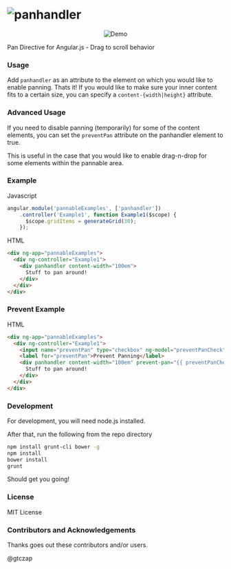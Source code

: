 ![panhandler](http://nnnnathann.github.io/angular-panhandler/images/brand.jpg)
==================

<p align="center" style="text-align: center;">
    <img src="http://nnnnathann.github.io/angular-panhandler/images/demo.gif" alt="Demo"/>
</p>

Pan Directive for Angular.js - Drag to scroll behavior

### Usage

Add ```panhandler``` as an attribute to the element on which you would like to enable panning.  Thats it!  If you would like to make sure your inner content fits to a certain size, you can specify a ```content-{width|height}``` attribute.


### Advanced Usage

If you need to disable panning (temporarily) for some of the content elements,
you can set the `preventPan` attribute on the panhandler element to true.

This is useful in the case that you would like to enable drag-n-drop
for some elements within the pannable area.

### Example

Javascript

```javascript
angular.module('pannableExamples', ['panhandler'])
    .controller('Example1', function Example1($scope) {
      $scope.gridItems = generateGrid(30);
    });
```

HTML

```html
<div ng-app="pannableExamples">
  <div ng-controller="Example1">
    <div panhandler content-width="100em">
      Stuff to pan around!
    </div>
  </div>
</div>
```

### Prevent Example

HTML

```html
<div ng-app="pannableExamples">
  <div ng-controller="Example1">
    <input name="preventPan" type="checkbox" ng-model="preventPanCheck" />
    <label for="preventPan">Prevent Panning</label>
    <div panhandler content-width="100em" prevent-pan="{{ preventPanCheck }}">
      Stuff to pan around!
    </div>
  </div>
</div>
```

### Development

For development, you will need node.js installed.

After that, run the following from the repo directory

```bash
npm install grunt-cli bower -g
npm install
bower install
grunt
```

Should get you going!


### License

MIT License


### Contributors and Acknowledgements

Thanks goes out these contributors and/or users.

@gtczap

